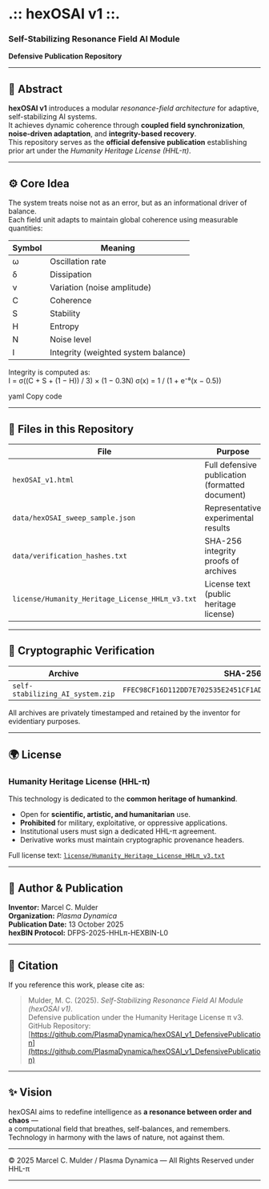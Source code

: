 # .:: hexOSAI v1 ::.
### Self-Stabilizing Resonance Field AI Module  
**Defensive Publication Repository**

---

## 📜 Abstract
**hexOSAI v1** introduces a modular *resonance-field architecture* for adaptive, self-stabilizing AI systems.  
It achieves dynamic coherence through **coupled field synchronization**, **noise-driven adaptation**, and **integrity-based recovery**.  
This repository serves as the **official defensive publication** establishing prior art under the *Humanity Heritage License (HHL-π)*.

---

## ⚙️ Core Idea
The system treats noise not as an error, but as an informational driver of balance.  
Each field unit adapts to maintain global coherence using measurable quantities:

| Symbol | Meaning |
|--------|----------|
| ω | Oscillation rate |
| δ | Dissipation |
| ν | Variation (noise amplitude) |
| C | Coherence |
| S | Stability |
| H | Entropy |
| N | Noise level |
| I | Integrity (weighted system balance) |

Integrity is computed as:  
I = σ((C + S + (1 − H)) / 3) × (1 − 0.3N)
σ(x) = 1 / (1 + e⁻⁸(x − 0.5))

yaml
Copy code

---

## 🧩 Files in this Repository

| File | Purpose |
|------|----------|
| `hexOSAI_v1.html` | Full defensive publication (formatted document) |
| `data/hexOSAI_sweep_sample.json` | Representative experimental results |
| `data/verification_hashes.txt` | SHA-256 integrity proofs of archives |
| `license/Humanity_Heritage_License_HHLπ_v3.txt` | License text (public heritage license) |

---

## 🔐 Cryptographic Verification

| Archive | SHA-256 Hash |
|----------|--------------|
| `self-stabilizing_AI_system.zip` | `FFEC98CF16D112DD7E702535E2451CF1AD72C84B049A5A3F71CC959F6791C008` |

All archives are privately timestamped and retained by the inventor for evidentiary purposes.

---

## 🌍 License
### Humanity Heritage License (HHL-π)
This technology is dedicated to the **common heritage of humankind**.

- Open for **scientific, artistic, and humanitarian** use.  
- **Prohibited** for military, exploitative, or oppressive applications.  
- Institutional users must sign a dedicated HHL-π agreement.  
- Derivative works must maintain cryptographic provenance headers.

Full license text: [`license/Humanity_Heritage_License_HHLπ_v3.txt`](license/Humanity_Heritage_License_HHLπ_v3.txt)

---

## 🧠 Author & Publication
**Inventor:** Marcel C. Mulder  
**Organization:** *Plasma Dynamica*  
**Publication Date:** 13 October 2025  
**hexBIN Protocol:** DFPS-2025-HHLπ-HEXBIN-L0  

---

## 💫 Citation
If you reference this work, please cite as:

> Mulder, M. C. (2025). *Self-Stabilizing Resonance Field AI Module (hexOSAI v1)*.  
> Defensive publication under the Humanity Heritage License π v3.  
> GitHub Repository: [https://github.com/PlasmaDynamica/hexOSAI_v1_DefensivePublication](https://github.com/PlasmaDynamica/hexOSAI_v1_DefensivePublication)

---

## ✨ Vision
hexOSAI aims to redefine intelligence as **a resonance between order and chaos** —  
a computational field that breathes, self-balances, and remembers.  
Technology in harmony with the laws of nature, not against them.

---

© 2025 Marcel C. Mulder / Plasma Dynamica — All Rights Reserved under HHL-π

---

